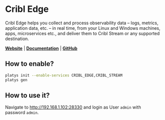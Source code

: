 # Cribl Edge

Cribl Edge helps you collect and process observability data – logs, metrics, application data, etc. – in real time, from your Linux and Windows machines, apps, microservices etc., and deliver them to Cribl Stream or any supported destination.

**[Website](https://cribl.io/)** | **[Documentation](https://docs.cribl.io/edge/)** | **[GitHub](https://github.com/criblio/)**

## How to enable?

```bash
platys init --enable-services CRIBL_EDGE,CRIBL_STREAM
platys gen
```

## How to use it?

Navigate to <http://192.168.1.102:28330> and login as User `admin` with password `admin`. 
